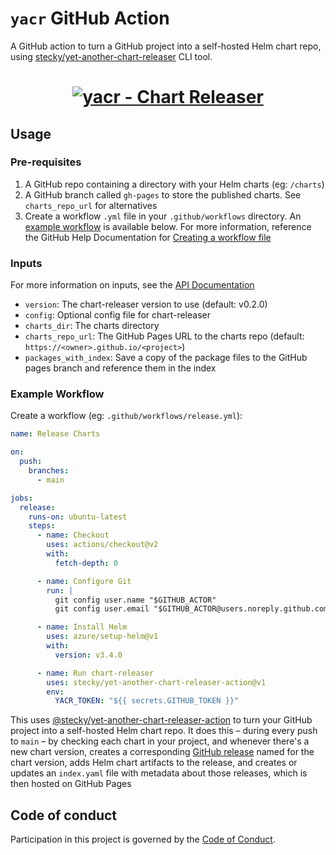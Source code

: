 # `yacr` GitHub Action

A GitHub action to turn a GitHub project into a self-hosted Helm chart repo, using [stecky/yet-another-chart-releaser](https://github.com/stecky/yet-another-chart-releaser) CLI tool.

<h1 align="center">
  <a href="https://github.com/stecky/yet-another-chart-releaser"><img src="https://github.com/stecky/yet-another-chart-releaser-action/blob/main/.github/yacr_logo.png" alt="yacr - Chart Releaser"></a>
  <br>
</h1>

## Usage

### Pre-requisites

1. A GitHub repo containing a directory with your Helm charts (eg: `/charts`)
1. A GitHub branch called `gh-pages` to store the published charts. See `charts_repo_url` for alternatives
1. Create a workflow `.yml` file in your `.github/workflows` directory. An [example workflow](#example-workflow) is available below.
  For more information, reference the GitHub Help Documentation for [Creating a workflow file](https://help.github.com/en/articles/configuring-a-workflow#creating-a-workflow-file)

### Inputs

For more information on inputs, see the [API Documentation](https://developer.github.com/v3/repos/releases/#input)

- `version`: The chart-releaser version to use (default: v0.2.0)
- `config`: Optional config file for chart-releaser
- `charts_dir`: The charts directory
- `charts_repo_url`: The GitHub Pages URL to the charts repo (default: `https://<owner>.github.io/<project>`)
- `packages_with_index`: Save a copy of the package files to the GitHub pages branch and reference them in the index

### Example Workflow

Create a workflow (eg: `.github/workflows/release.yml`):

```yaml
name: Release Charts

on:
  push:
    branches:
      - main

jobs:
  release:
    runs-on: ubuntu-latest
    steps:
      - name: Checkout
        uses: actions/checkout@v2
        with:
          fetch-depth: 0

      - name: Configure Git
        run: |
          git config user.name "$GITHUB_ACTOR"
          git config user.email "$GITHUB_ACTOR@users.noreply.github.com"

      - name: Install Helm
        uses: azure/setup-helm@v1
        with:
          version: v3.4.0

      - name: Run chart-releaser
        uses: stecky/yet-another-chart-releaser-action@v1
        env:
          YACR_TOKEN: "${{ secrets.GITHUB_TOKEN }}"
```

This uses [@stecky/yet-another-chart-releaser-action](https://www.github.com/stecky/yet-another-chart-releaser-action) to turn your GitHub project into a self-hosted Helm chart repo.
It does this – during every push to `main` – by checking each chart in your project, and whenever there's a new chart version, creates a corresponding [GitHub release](https://help.github.com/en/github/administering-a-repository/about-releases) named for the chart version, adds Helm chart artifacts to the release, and creates or updates an `index.yaml` file with metadata about those releases, which is then hosted on GitHub Pages

## Code of conduct

Participation in this project is governed by the [Code of Conduct](CODE_OF_CONDUCT.md).
